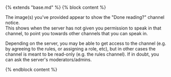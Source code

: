 {% extends "base.md" %}
{% block content %}

The image(s) you've provided appear to show the "Done reading?" channel notice.   
This shows when the server has not given you permission to speak in that channel, to point you towards other channels that you can speak in.

Depending on the server, you may be able to get access to the channel (e.g. by agreeing to the rules, or assigning a role, etc), but in
other cases the channel is meant to be read-only (e.g. the rules channel). If in doubt, you can ask the server's moderators/admins.

{% endblock content %}
